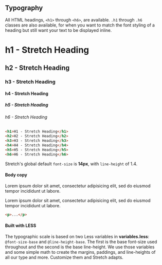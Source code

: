 ## Typography

All HTML headings, `<h1>` through `<h6>`, are available. `.h1` through `.h6` classes are also available, for when you want to match the font styling of a heading but still want your text to be displayed inline.

# h1 - Stretch Heading
## h2 - Stretch Heading
### h3 - Stretch Heading
#### h4 - Stretch Heading
##### h5 - Stretch Heading
###### h6 - Stretch Heading

```html
<h1>H1 - Stretch Heading</h1>
<h2>H2 - Stretch Heading</h2>
<h3>H3 - Stretch Heading</h3>
<h4>H4 - Stretch Heading</h4>
<h5>H5 - Stretch Heading</h5>
<h6>H6 - Stretch Heading</h6>
```
Stretch's global default `font-size` is **14px**, with `line-height` of 1.4.

#### Body copy

Lorem ipsum dolor sit amet, consectetur adipisicing elit, sed do eiusmod tempor incididunt ut labore.

Lorem ipsum dolor sit amet, consectetur adipisicing elit, sed do eiusmod tempor incididunt ut labore.

```html
<p>...</p>
```

#### Built with LESS

The typographic scale is based on two Less variables in **variables.less**: `@font-size-base` and `@line-height-base`. The first is the base font-size used throughout and the second is the base line-height. We use those variables and some simple math to create the margins, paddings, and line-heights of all our type and more. Customize them and Stretch adapts.
